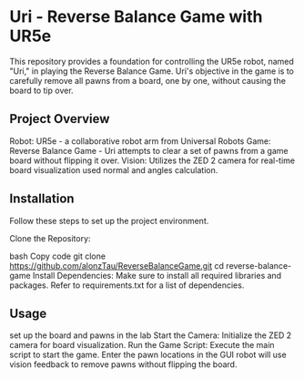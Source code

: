 # Uri - Reverse Balance Game with UR5e
This repository provides a foundation for controlling the UR5e robot, named "Uri," in playing the Reverse Balance Game. Uri's objective in the game is to carefully remove all pawns from a board, one by one, without causing the board to tip over.
## Project Overview
Robot: UR5e - a collaborative robot arm from Universal Robots
Game: Reverse Balance Game - Uri attempts to clear a set of pawns from a game board without flipping it over.
Vision: Utilizes the ZED 2 camera for real-time board visualization used normal and angles calculation.

## Installation
Follow these steps to set up the project environment.

Clone the Repository:

bash
Copy code
git clone https://github.com/alonzTau/ReverseBalanceGame.git
cd reverse-balance-game
Install Dependencies: Make sure to install all required libraries and packages. Refer to requirements.txt for a list of dependencies.

## Usage
set up the board and pawns in the lab
Start the Camera: Initialize the ZED 2 camera for board visualization.
Run the Game Script: Execute the main script to start the game.
Enter the pawn locations in the GUI robot will use vision feedback to remove pawns without flipping the board.
